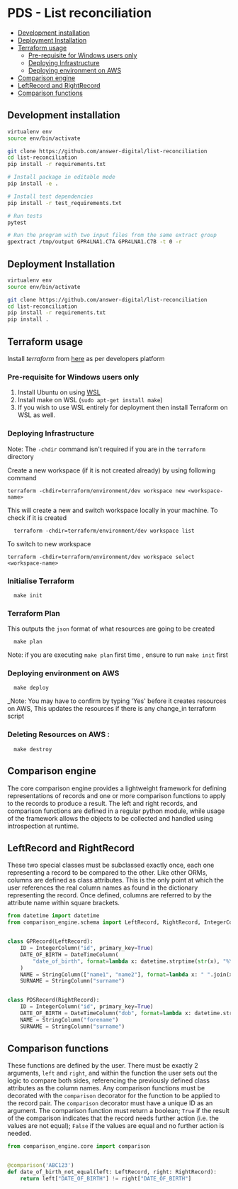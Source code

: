 # PDS - List reconciliation

* [Development installation](#development-installation)
* [Deployment Installation](#deployment-installation)
* [Terraform usage](#terraform-usage)
    + [Pre-requisite for Windows users only](#pre-requisite-for-windows-users-only)
    + [Deploying Infrastructure](#deploying-infrastructure)
    + [Deploying environment on AWS](#deploying-environment-on-aws)
* [Comparison engine](#Comparison-engine)
* [LeftRecord and RightRecord](#leftrecord-and-rightrecord)
* [Comparison functions](#comparison-functions)

## Development installation

```bash
virtualenv env
source env/bin/activate

git clone https://github.com/answer-digital/list-reconciliation
cd list-reconciliation
pip install -r requirements.txt

# Install package in editable mode
pip install -e .

# Install test dependencies
pip install -r test_requirements.txt

# Run tests
pytest

# Run the program with two input files from the same extract group
gpextract /tmp/output GPR4LNA1.C7A GPR4LNA1.C7B -t 0 -r
```

## Deployment Installation

```bash
virtualenv env
source env/bin/activate

git clone https://github.com/answer-digital/list-reconciliation
cd list-reconciliation
pip install -r requirements.txt
pip install .
```

## Terraform usage

Install _terraform_ from [here](https://www.terraform.io/downloads.html) as per developers platform

### Pre-requisite for Windows users only

1. Install Ubuntu on using [WSL](https://docs.microsoft.com/en-us/windows/wsl/install-win10)
2. Install make on WSL (`sudo apt-get install make`)
3. If you wish to use WSL entirely for deployment then install Terraform on WSL as well.

### Deploying Infrastructure

Note: The `-chdir` command isn't required if you are in the `terraform` directory

Create a new workspace (if it is not created already) by using following command

    terraform -chdir=terraform/environment/dev workspace new <workspace-name>

This will create a new and switch workspace locally in your machine. To check if it is created

      terraform -chdir=terraform/environment/dev workspace list

To switch to new workspace

    terraform -chdir=terraform/environment/dev workspace select <workspace-name> 

### Initialise Terraform

      make init 

### Terraform Plan

This outputs the `json` format of what resources are going to be created

      make plan

Note: if you are executing `make plan` first time , ensure to run `make init` first

### Deploying environment on AWS

      make deploy

_Note: You may have to confirm by typing 'Yes' before it creates resources on AWS, This updates the resources if there
is any change_in terraform script

### Deleting Resources on AWS :

      make destroy

## Comparison engine

The core comparison engine provides a lightweight framework for defining representations of records and one or more
comparison functions to apply to the records to produce a result. The left and right records, and comparison functions
are defined in a regular python module, while usage of the framework allows the objects to be collected and handled
using introspection at runtime.

## LeftRecord and RightRecord

These two special classes must be subclassed exactly once, each one representing a record to be compared to the other.
Like other ORMs, columns are defined as class attributes. This is the only point at which the user references the real
column names as found in the dictionary representing the record. Once defined, columns are referred to by the attribute
name within square brackets.

```python
from datetime import datetime
from comparison_engine.schema import LeftRecord, RightRecord, IntegerColumn, StringColumn, DateTimeColumn


class GPRecord(LeftRecord):
    ID = IntegerColumn("id", primary_key=True)
    DATE_OF_BIRTH = DateTimeColumn(
        "date_of_birth", format=lambda x: datetime.strptime(str(x), "%Y-%m-%d")
    )
    NAME = StringColumn(["name1", "name2"], format=lambda x: " ".join(x).strip())
    SURNAME = StringColumn("surname")


class PDSRecord(RightRecord):
    ID = IntegerColumn("id", primary_key=True)
    DATE_OF_BIRTH = DateTimeColumn("dob", format=lambda x: datetime.strptime(str(x), "%Y%m%d"))
    NAME = StringColumn("forename")
    SURNAME = StringColumn("surname")
```

## Comparison functions

These functions are defined by the user. There must be exactly 2 arguments, `left` and `right`, and within the function
the user sets out the logic to compare both sides, referencing the previously defined class attributes as the column
names. Any comparison functions must be decorated with the `comparison` decorator for the function to be applied to the
record pair. The `comparison` decorator must have a unique ID as an argument. The comparison function must return a
boolean; `True` if the result of the comparison indicates that the record needs further action (i.e. the values are not
equal); `False` if the values are equal and no further action is needed.

```python
from comparison_engine.core import comparison


@comparison('ABC123')
def date_of_birth_not_equal(left: LeftRecord, right: RightRecord):
    return left["DATE_OF_BIRTH"] != right["DATE_OF_BIRTH"]
```

```

